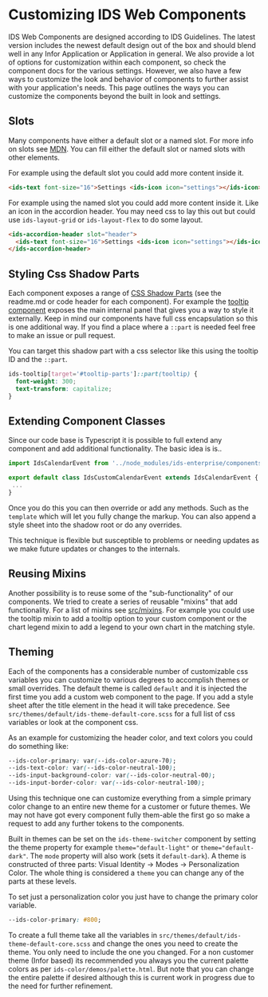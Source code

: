 # Customizing IDS Web Components

IDS Web Components are designed according to IDS Guidelines. The latest version includes the newest default design out of the box and should blend well in any Infor Application or Application in general. We also provide a lot of options for customization within each component, so check the component docs for the various settings. However, we also have a few ways to customize the look and behavior of
components to further assist with your application's needs. This page outlines the ways you can customize the components beyond the built in look and settings.

## Slots

Many components have either a default slot or a named slot. For more info on slots see [MDN](https://developer.mozilla.org/en-US/docs/Web/HTML/Element/slot). You can fill either the default slot or named slots with other elements.

For example using the default slot you could add more content inside it.

```html
<ids-text font-size="16">Settings <ids-icon icon="settings"></ids-icon></ids-text>
```

For example using the named slot you could add more content inside it. Like an icon in the accordion header. You may need css to lay this out but could use `ids-layout-grid` or `ids-layout-flex` to do some layout.

```html
<ids-accordion-header slot="header">
  <ids-text font-size="16">Settings <ids-icon icon="settings"></ids-icon></ids-text>
</ids-accordion-header>
```

## Styling Css Shadow Parts

Each component exposes a range of [CSS Shadow Parts](https://developer.mozilla.org/en-US/docs/Web/CSS/::part) (see the readme.md or code header for each component). For example the [tooltip component](https://github.com/infor-design/enterprise-wc/blob/main/src/components/ids-tooltip/ids-tooltip.ts#L76) exposes the main internal panel that gives you a way to style it externally. Keep in mind our components have full css encapsulation so this is one additional way. If you find a place where a `::part` is needed feel free to make an issue or pull request.

You can target this shadow part with a css selector like this using the tooltip ID and the `::part`.

```css
ids-tooltip[target='#tooltip-parts']::part(tooltip) {
  font-weight: 300;
  text-transform: capitalize;
}
```

## Extending Component Classes

Since our code base is Typescript it is possible to full extend any component and add additional functionality. The basic idea is is..

```js
import IdsCalendarEvent from '../node_modules/ids-enterprise/components/ids-calendar/ids-calendar-event';

export default class IdsCustomCalendarEvent extends IdsCalendarEvent {
 ...
}
```

Once you do this you can then override or add any methods. Such as the `template` which will let you fully change the markup. You can also append a style sheet into the shadow root or do any overrides.

This technique is flexible but susceptible to problems or needing updates as we make future updates or changes to the internals.

## Reusing Mixins

Another possibility is to reuse some of the "sub-functionality" of our components. We tried to create a series of reusable "mixins" that add functionality. For a list of mixins see [src/mixins](https://github.com/infor-design/enterprise-wc/tree/main/src/mixins). For example you could use the tooltip mixin to add a tooltip option to your custom component or the chart legend mixin to add a legend to your own chart in the matching style.

## Theming

Each of the components has a considerable number of customizable css variables you can customize to various degrees to accomplish themes or small overrides. The default theme is called `default` and it is injected the first time you add a custom web component to the page. If you add a style sheet after the title element in the head it will take precedence. See `src/themes/default/ids-theme-default-core.scss` for a full list of css variables or look at the component css.

As an example for customizing the header color, and text colors you could do something like:

```css
--ids-color-primary: var(--ids-color-azure-70);
--ids-text-color: var(--ids-color-neutral-100);
--ids-input-background-color: var(--ids-color-neutral-00);
--ids-input-border-color: var(--ids-color-neutral-100);
```

Using this technique one can customize everything from a simple primary color change to an entire new theme for a customer or future themes. We may not have got every component fully them-able the first go so make a request to add any further tokens to the components.

Built in themes can be set on the `ids-theme-switcher` component by setting the theme property for example `theme="default-light"` or `theme="default-dark"`. The `mode` property will also work (sets it `default-dark`). A theme is constructed of three parts: Visual Identity -> Modes -> Personalization Color. The whole thing is considered a `theme` you can change any of the parts at these levels.

To set just a personalization color you just have to change the primary color variable.

```css
--ids-color-primary: #800;
```

To create a full theme take all the variables in `src/themes/default/ids-theme-default-core.scss` and change the ones you need to create the theme. You only need to include the one you changed. For a non customer theme (Infor based) its recommended you always you the current palette colors as per `ids-color/demos/palette.html`. But note that you can change the entire palette if desired although this is current work in progress due to the need for further refinement.
